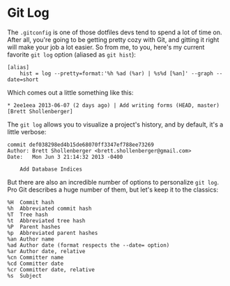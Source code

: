 # Git Log

The `.gitconfig` is one of those dotfiles devs tend to spend a lot of time on. After all, you're going to be getting pretty cozy with Git, and gitting it right will make your job a lot easier. So from me, to you, here's my current favorite `git log` option (aliased as `git hist`):

	[alias]
		hist = log --pretty=format:'%h %ad (%ar) | %s%d [%an]' --graph --date=short
		
Which comes out a little something like this:

	* 2ee1eea 2013-06-07 (2 days ago) | Add writing forms (HEAD, master) [Brett Shollenberger]

The `git log` allows you to visualize a project's history, and by default, it's a little verbose:

	commit def038298ed4b15de68070ff3347ef788ee73269
	Author: Brett Shollenberger <brett.shollenberger@gmail.com>
	Date:   Mon Jun 3 21:14:32 2013 -0400
	
	    Add Database Indices
	    
But there are also an incredible number of options to personalize `git log`. Pro Git describes a huge number of them, but let's keep it to the classics:

	%H  Commit hash
	%h  Abbreviated commit hash
	%T  Tree hash
	%t  Abbreviated tree hash
	%P  Parent hashes
	%p  Abbreviated parent hashes
	%an Author name
	%ad Author date (format respects the --date= option)
	%ar Author date, relative
	%cn Committer name
	%cd Committer date
	%cr Committer date, relative
	%s  Subject